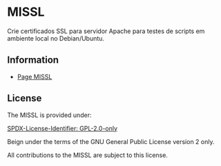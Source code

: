 # MISSL

Crie certificados SSL para servidor Apache para testes de scripts em ambiente local no Debian/Ubuntu.

## Information

- [Page MISSL](https://www.mestredainfo.com.br/p/missl.html)

## License

The MISSL is provided under:

[SPDX-License-Identifier: GPL-2.0-only](https://spdx.org/licenses/GPL-2.0-only.html)

Beign under the terms of the GNU General Public License version 2 only.

All contributions to the MISSL are subject to this license.
